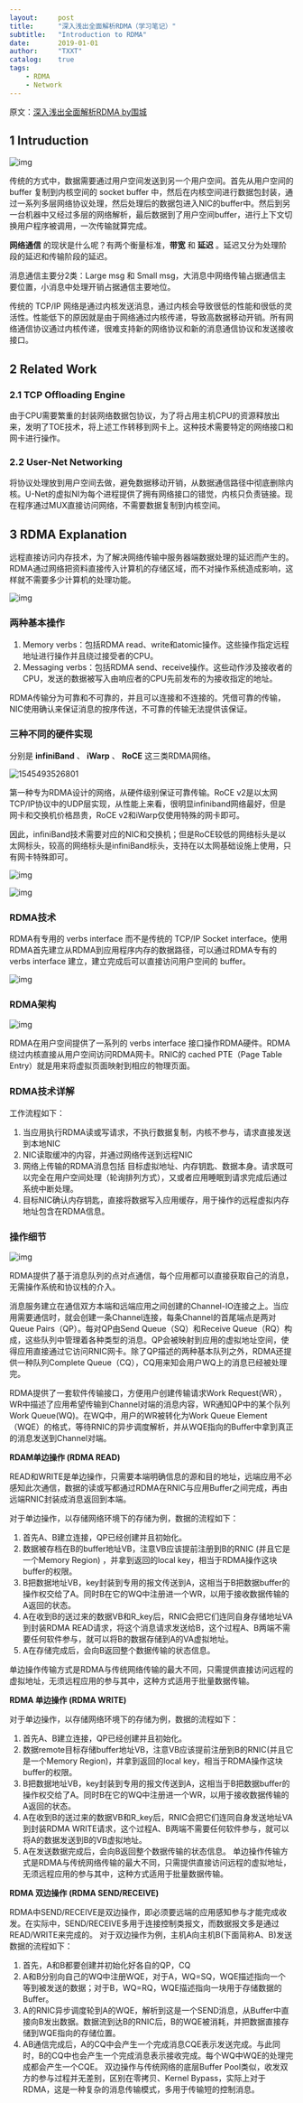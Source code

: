 ```yaml
---
layout:     post
title:      "深入浅出全面解析RDMA（学习笔记）"
subtitle:   "Introduction to RDMA"
date:       2019-01-01
author:     "TXXT"
catalog:    true
tags:
    - RDMA
    - Network
---
```


原文：[深入浅出全面解析RDMA by围城](https://zhuanlan.zhihu.com/p/37669618)

## 1 Intruduction

![img](/img/in-post/RDMA解析.assets/v2-f9a6d1f975976d7313696b1b82bfbaa5_hd.jpg)

传统的方式中，数据需要通过用户空间发送到另一个用户空间。首先从用户空间的 buffer 复制到内核空间的 socket buffer 中，然后在内核空间进行数据包封装，通过一系列多层网络协议处理，然后处理后的数据包进入NIC的buffer中。然后到另一台机器中又经过多层的网络解析，最后数据到了用户空间buffer，进行上下文切换用户程序被调用，一次传输就算完成。

**网络通信** 的现状是什么呢？有两个衡量标准，**带宽** 和 **延迟** 。延迟又分为处理阶段的延迟和传输阶段的延迟。

消息通信主要分2类：Large msg 和 Small msg，大消息中网络传输占据通信主要位置，小消息中处理开销占据通信主要地位。

传统的 TCP/IP 网络是通过内核发送消息，通过内核会导致很低的性能和很低的灵活性。性能低下的原因就是由于网络通过内核传递，导致高数据移动开销。所有网络通信协议通过内核传递，很难支持新的网络协议和新的消息通信协议和发送接收接口。



## 2 Related Work

### 2.1 TCP Offloading Engine

由于CPU需要繁重的封装网络数据包协议，为了将占用主机CPU的资源释放出来，发明了TOE技术，将上述工作转移到网卡上。这种技术需要特定的网络接口和网卡进行操作。

### 2.2 User-Net Networking

将协议处理放到用户空间去做，避免数据移动开销，从数据通信路径中彻底删除内核。U-Net的虚拟NI为每个进程提供了拥有网络接口的错觉，内核只负责链接。现在程序通过MUX直接访问网络，不需要数据复制到内核空间。



## 3 RDMA Explanation

远程直接访问内存技术，为了解决网络传输中服务器端数据处理的延迟而产生的。RDMA通过网络把资料直接传入计算机的存储区域，而不对操作系统造成影响，这样就不需要多少计算机的处理功能。

![img](/img/in-post/RDMA解析.assets/rdma2.jpg)

### 两种基本操作

1. Memory verbs：包括RDMA read、write和atomic操作。这些操作指定远程地址进行操作并且绕过接受者的CPU。
2. Messaging verbs：包括RDMA send、receive操作。这些动作涉及接收者的CPU，发送的数据被写入由响应者的CPU先前发布的为接收指定的地址。

RDMA传输分为可靠和不可靠的，并且可以连接和不连接的。凭借可靠的传输，NIC使用确认来保证消息的按序传送，不可靠的传输无法提供该保证。

### 三种不同的硬件实现

分别是 **infiniBand** 、 **iWarp** 、 **RoCE** 这三类RDMA网络。

![1545493526801](/img/in-post/RDMA解析.assets/1545493526801.png)

第一种专为RDMA设计的网络，从硬件级别保证可靠传输。RoCE v2是以太网TCP/IP协议中的UDP层实现，从性能上来看，很明显infiniband网络最好，但是网卡和交换机价格昂贵，RoCE v2和iWarp仅使用特殊的网卡即可。

因此，infiniBand技术需要对应的NIC和交换机；但是RoCE较低的网络标头是以太网标头，较高的网络标头是infiniBand标头，支持在以太网基础设施上使用，只有网卡特殊即可。

![img](/img/in-post/RDMA解析.assets/v2-06d2a7202c8d485956514bd2e6dde19d_hd.jpg)

![img](/img/in-post/RDMA解析.assets/v2-44d514dff41e8f37498d9639fa0c514d_hd.jpg)

### RDMA技术

RDMA有专用的 verbs interface 而不是传统的 TCP/IP Socket interface。使用RDMA首先建立从RDMA到应用程序内存的数据路径，可以通过RDMA专有的 verbs interface 建立，建立完成后可以直接访问用户空间的 buffer。

![img](/img/in-post/RDMA解析.assets/v2-6ce1b2d932655bfc0c4943c610b03f0b_hd.jpg)



### RDMA架构

![img](/img/in-post/RDMA解析.assets/v2-0437d8c732835402516a5202ae83686a_hd.jpg)

RDMA在用户空间提供了一系列的 verbs interface 接口操作RDMA硬件。RDMA绕过内核直接从用户空间访问RDMA网卡。RNIC的 cached PTE（Page Table Entry）就是用来将虚拟页面映射到相应的物理页面。

### RDMA技术详解

工作流程如下：

1. 当应用执行RDMA读或写请求，不执行数据复制，内核不参与，请求直接发送到本地NIC
2. NIC读取缓冲的内容，并通过网络传送到远程NIC
3. 网络上传输的RDMA消息包括 目标虚拟地址、内存钥匙、数据本身。请求既可以完全在用户空间处理（轮询排列方式），又或者应用睡眠到请求完成后通过系统中断处理。
4. 目标NIC确认内存钥匙，直接将数据写入应用缓存，用于操作的远程虚拟内存地址包含在RDMA信息。

### 操作细节

![img](/img/in-post/RDMA解析.assets/v2-0eaec505e01c7fa001c778427e50da06_hd.jpg)

RDMA提供了基于消息队列的点对点通信，每个应用都可以直接获取自己的消息，无需操作系统和协议栈的介入。

消息服务建立在通信双方本端和远端应用之间创建的Channel-IO连接之上。当应用需要通信时，就会创建一条Channel连接，每条Channel的首尾端点是两对Queue Pairs（QP）。每对QP由Send Queue（SQ）和Receive Queue（RQ）构成，这些队列中管理着各种类型的消息。QP会被映射到应用的虚拟地址空间，使得应用直接通过它访问RNIC网卡。除了QP描述的两种基本队列之外，RDMA还提供一种队列Complete Queue（CQ），CQ用来知会用户WQ上的消息已经被处理完。

RDMA提供了一套软件传输接口，方便用户创建传输请求Work Request(WR），WR中描述了应用希望传输到Channel对端的消息内容，WR通知QP中的某个队列Work Queue(WQ)。在WQ中，用户的WR被转化为Work Queue Element（WQE）的格式，等待RNIC的异步调度解析，并从WQE指向的Buffer中拿到真正的消息发送到Channel对端。

**RDAM单边操作 (RDMA READ)**

READ和WRITE是单边操作，只需要本端明确信息的源和目的地址，远端应用不必感知此次通信，数据的读或写都通过RDMA在RNIC与应用Buffer之间完成，再由远端RNIC封装成消息返回到本端。

对于单边操作，以存储网络环境下的存储为例，数据的流程如下：
1. 首先A、B建立连接，QP已经创建并且初始化。
2. 数据被存档在B的buffer地址VB，注意VB应该提前注册到B的RNIC (并且它是一个Memory Region) ，并拿到返回的local key，相当于RDMA操作这块buffer的权限。
3. B把数据地址VB，key封装到专用的报文传送到A，这相当于B把数据buffer的操作权交给了A。同时B在它的WQ中注册进一个WR，以用于接收数据传输的A返回的状态。
4. A在收到B的送过来的数据VB和R_key后，RNIC会把它们连同自身存储地址VA到封装RDMA READ请求，将这个消息请求发送给B，这个过程A、B两端不需要任何软件参与，就可以将B的数据存储到A的VA虚拟地址。
5. A在存储完成后，会向B返回整个数据传输的状态信息。

单边操作传输方式是RDMA与传统网络传输的最大不同，只需提供直接访问远程的虚拟地址，无须远程应用的参与其中，这种方式适用于批量数据传输。

**RDMA 单边操作 (RDMA WRITE)**

对于单边操作，以存储网络环境下的存储为例，数据的流程如下：
1. 首先A、B建立连接，QP已经创建并且初始化。
2. 数据remote目标存储buffer地址VB，注意VB应该提前注册到B的RNIC(并且它是一个Memory Region)，并拿到返回的local key，相当于RDMA操作这块buffer的权限。
3. B把数据地址VB，key封装到专用的报文传送到A，这相当于B把数据buffer的操作权交给了A。同时B在它的WQ中注册进一个WR，以用于接收数据传输的A返回的状态。
4. A在收到B的送过来的数据VB和R_key后，RNIC会把它们连同自身发送地址VA到封装RDMA WRITE请求，这个过程A、B两端不需要任何软件参与，就可以将A的数据发送到B的VB虚拟地址。
5. A在发送数据完成后，会向B返回整个数据传输的状态信息。
单边操作传输方式是RDMA与传统网络传输的最大不同，只需提供直接访问远程的虚拟地址，无须远程应用的参与其中，这种方式适用于批量数据传输。

**RDMA 双边操作 (RDMA SEND/RECEIVE)**

RDMA中SEND/RECEIVE是双边操作，即必须要远端的应用感知参与才能完成收发。在实际中，SEND/RECEIVE多用于连接控制类报文，而数据报文多是通过READ/WRITE来完成的。
对于双边操作为例，主机A向主机B(下面简称A、B)发送数据的流程如下：
1. 首先，A和B都要创建并初始化好各自的QP，CQ
2. A和B分别向自己的WQ中注册WQE，对于A，WQ=SQ，WQE描述指向一个等到被发送的数据；对于B，WQ=RQ，WQE描述指向一块用于存储数据的Buffer。
3. A的RNIC异步调度轮到A的WQE，解析到这是一个SEND消息，从Buffer中直接向B发出数据。数据流到达B的RNIC后，B的WQE被消耗，并把数据直接存储到WQE指向的存储位置。
4. AB通信完成后，A的CQ中会产生一个完成消息CQE表示发送完成。与此同时，B的CQ中也会产生一个完成消息表示接收完成。每个WQ中WQE的处理完成都会产生一个CQE。
双边操作与传统网络的底层Buffer Pool类似，收发双方的参与过程并无差别，区别在零拷贝、Kernel Bypass，实际上对于RDMA，这是一种复杂的消息传输模式，多用于传输短的控制消息。